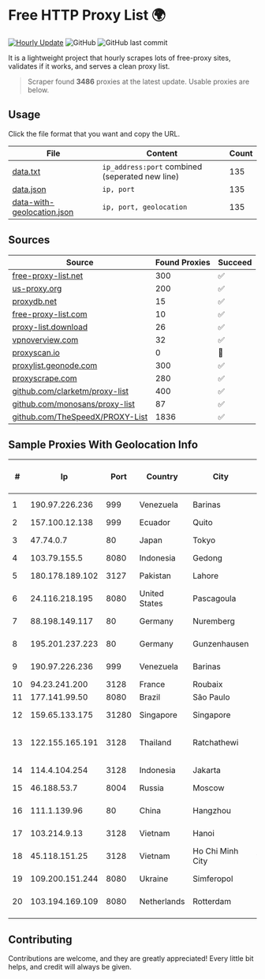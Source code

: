 
# Free HTTP Proxy List 🌍

[![Hourly Update](https://github.com/mertguvencli/http-proxy-list/actions/workflows/main.yml/badge.svg?branch=main)](https://github.com/mertguvencli/http-proxy-list/actions/workflows/main.yml)
![GitHub](https://img.shields.io/github/license/mertguvencli/http-proxy-list)
![GitHub last commit](https://img.shields.io/github/last-commit/mertguvencli/http-proxy-list)

It is a lightweight project that hourly scrapes lots of free-proxy sites, validates if it works, and serves a clean proxy list.


> Scraper found **3486** proxies at the latest update. Usable proxies are below.

## Usage

Click the file format that you want and copy the URL.


|File|Content|Count|
|----|-------|-----|
|[data.txt](https://raw.githubusercontent.com/mertguvencli/http-proxy-list/main/proxy-list/data.txt)|`ip_address:port` combined (seperated new line)|135|
|[data.json](https://raw.githubusercontent.com/mertguvencli/http-proxy-list/main/proxy-list/data.json)|`ip, port`|135|
|[data-with-geolocation.json](https://raw.githubusercontent.com/mertguvencli/http-proxy-list/main/proxy-list/data-with-geolocation.json)|`ip, port, geolocation`|135|

## Sources

|Source|Found Proxies|Succeed|
|------|-------------|-------|
|[free-proxy-list.net](https://free-proxy-list.net)|300|✅|
|[us-proxy.org](https://www.us-proxy.org)|200|✅|
|[proxydb.net](http://proxydb.net)|15|✅|
|[free-proxy-list.com](https://free-proxy-list.com/?page=&port=&type%5B%5D=http&type%5B%5D=https&up_time=0&search=Search)|10|✅|
|[proxy-list.download](https://www.proxy-list.download/HTTP)|26|✅|
|[vpnoverview.com](https://vpnoverview.com/privacy/anonymous-browsing/free-proxy-servers)|32|✅|
|[proxyscan.io](https://www.proxyscan.io)|0|🚫|
|[proxylist.geonode.com](https://proxylist.geonode.com/api/proxy-list?limit=300&page=1&sort_by=lastChecked&sort_type=desc&protocols=http,https)|300|✅|
|[proxyscrape.com](https://api.proxyscrape.com/v2/?request=displayproxies&protocol=http&timeout=10000&country=all&ssl=all&anonymity=all)|280|✅|
|[github.com/clarketm/proxy-list](https://raw.githubusercontent.com/clarketm/proxy-list/master/proxy-list-raw.txt)|400|✅|
|[github.com/monosans/proxy-list](https://raw.githubusercontent.com/monosans/proxy-list/main/proxies/http.txt)|87|✅|
|[github.com/TheSpeedX/PROXY-List](https://raw.githubusercontent.com/TheSpeedX/PROXY-List/master/http.txt)|1836|✅|


## Sample Proxies With Geolocation Info

|#|Ip|Port|Country|City|Internet Service Provider|
|-|--|----|-------|----|-------------------------|
|1|190.97.226.236|999|Venezuela|Barinas|NetLink América C.A.|
|2|157.100.12.138|999|Ecuador|Quito|Telconet S.A|
|3|47.74.0.7|80|Japan|Tokyo|Alibaba.com LLC|
|4|103.79.155.5|8080|Indonesia|Gedong|MORATELINDO|
|5|180.178.189.102|3127|Pakistan|Lahore|KK Networks (Pvt.) Limited|
|6|24.116.218.195|8080|United States|Pascagoula|CABLE ONE, INC.|
|7|88.198.149.117|80|Germany|Nuremberg|Hetzner Online GmbH|
|8|195.201.237.223|80|Germany|Gunzenhausen|Hetzner Online GmbH|
|9|190.97.226.236|999|Venezuela|Barinas|NetLink América C.A.|
|10|94.23.241.200|3128|France|Roubaix|OVH SAS|
|11|177.141.99.50|8080|Brazil|São Paulo|Claro S.A.|
|12|159.65.133.175|31280|Singapore|Singapore|DigitalOcean, LLC|
|13|122.155.165.191|3128|Thailand|Ratchathewi|CAT Telecom Public Company Limited|
|14|114.4.104.254|3128|Indonesia|Jakarta|PT. INDOSAT Tbk|
|15|46.188.53.7|8004|Russia|Moscow|2COM|
|16|111.1.139.96|80|China|Hangzhou|China Mobile communications corporation|
|17|103.214.9.13|3128|Vietnam|Hanoi|MEGACORE|
|18|45.118.151.25|3128|Vietnam|Ho Chi Minh City|Viet Online trading service corporation|
|19|109.200.151.244|8080|Ukraine|Simferopol|Crelcom LLC|
|20|103.194.169.109|8080|Netherlands|Rotterdam|HostPalace Web Solution PVT LTD|



## Contributing

Contributions are welcome, and they are greatly appreciated! Every
little bit helps, and credit will always be given.

